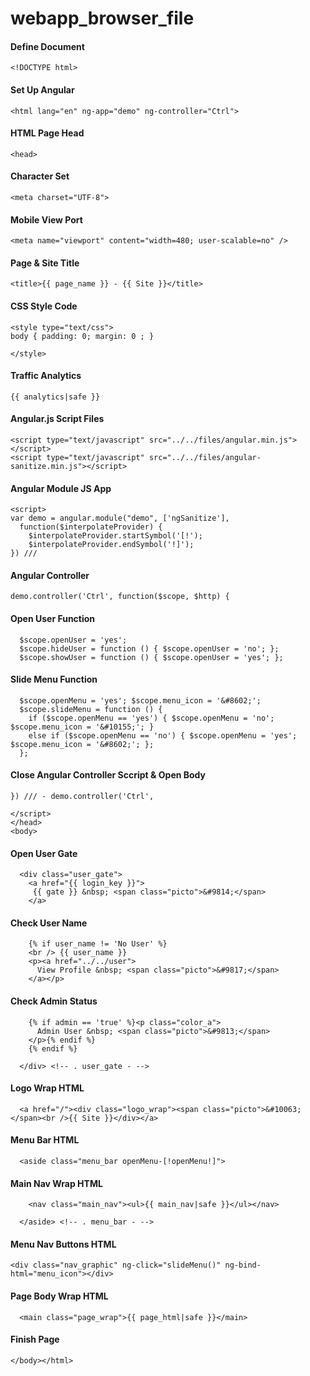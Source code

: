 # webapp_browser_file


#### Define Document

```
<!DOCTYPE html>
```

#### Set Up Angular 
```
<html lang="en" ng-app="demo" ng-controller="Ctrl">
```

#### HTML Page Head 
```
<head>
```

#### Character Set
```
<meta charset="UTF-8">
```

#### Mobile View Port 
```
<meta name="viewport" content="width=480; user-scalable=no" />
```

#### Page & Site Title
```
<title>{{ page_name }} - {{ Site }}</title>
```

#### CSS Style Code 
```
<style type="text/css">
body { padding: 0; margin: 0 ; }

</style>
```

#### Traffic Analytics
```
{{ analytics|safe }}
```

#### Angular.js Script Files
```
<script type="text/javascript" src="../../files/angular.min.js"></script>
<script type="text/javascript" src="../../files/angular-sanitize.min.js"></script>
```

#### Angular Module JS App
```
<script>
var demo = angular.module("demo", ['ngSanitize'],
  function($interpolateProvider) {
    $interpolateProvider.startSymbol('[!');
    $interpolateProvider.endSymbol('!]');
}) ///

```

#### Angular Controller
```
demo.controller('Ctrl', function($scope, $http) {
```

#### Open User Function
```
  $scope.openUser = 'yes';
  $scope.hideUser = function () { $scope.openUser = 'no'; };
  $scope.showUser = function () { $scope.openUser = 'yes'; };
```

#### Slide Menu Function
```
  $scope.openMenu = 'yes'; $scope.menu_icon = '&#8602;';
  $scope.slideMenu = function () { 
    if ($scope.openMenu == 'yes') { $scope.openMenu = 'no'; $scope.menu_icon = '&#10155;'; }
    else if ($scope.openMenu == 'no') { $scope.openMenu = 'yes'; $scope.menu_icon = '&#8602;'; };
  };
```

#### Close Angular Controller Sccript & Open Body
```
}) /// - demo.controller('Ctrl',

</script>
</head>
<body>
```

#### Open User Gate
```
  <div class="user_gate">
    <a href="{{ login_key }}">
     {{ gate }} &nbsp; <span class="picto">&#9814;</span>
    </a>
```

#### Check User Name 
```
    {% if user_name != 'No User' %}
    <br /> {{ user_name }}
    <p><a href="../../user">
      View Profile &nbsp; <span class="picto">&#9817;</span>
    </a></p>
```

#### Check Admin Status
```
    {% if admin == 'true' %}<p class="color_a">
      Admin User &nbsp; <span class="picto">&#9813;</span>
    </p>{% endif %}
    {% endif %}

  </div> <!-- . user_gate - -->
```

#### Logo Wrap HTML
```
  <a href="/"><div class="logo_wrap"><span class="picto">&#10063;</span><br />{{ Site }}</div></a>
```

#### Menu Bar HTML
```
  <aside class="menu_bar openMenu-[!openMenu!]">
```

#### Main Nav Wrap HTML
```
    <nav class="main_nav"><ul>{{ main_nav|safe }}</ul></nav>

  </aside> <!-- . menu_bar - -->
```

#### Menu Nav Buttons HTML
```
<div class="nav_graphic" ng-click="slideMenu()" ng-bind-html="menu_icon"></div>
```

#### Page Body Wrap HTML
```
  <main class="page_wrap">{{ page_html|safe }}</main>
```

#### Finish Page
```
</body></html>
```
